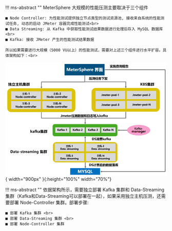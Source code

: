 !!! ms-abstract ""
    MeterSphere 大规模的性能压测主要取决于三个组件

    ■ Node Controller: 为性能测试提供独立节点类型的测试资源池, 接收来自系统的性能测试任务, 动态的启动 JMeter 容器完成性能测试<br>
    ■ Data Streaming: 从 Kafka 中获取性能测试结果数据进行处理后存入 MySQL 数据库<br>
    ■ Kafka: 接收 JMeter 产生的性能测试结果数据
    
    所以如果需要进行大规模（5000 VU以上）的性能测试，需要对上述三个组件进行水平扩容。具体架构如下：<br>
![配置架构图地址](../img/installation/dis_pressure/架构图.png){ width="900px" }{:height="100%" width="70%"} <br>

!!! ms-abstract ""
    依据架构所示，需要独立部署 Kafka 集群和 Data-Streaming 集群（Kafka和Data-Streaming可以部署在一起），如果采用独立主机压测，还需要部署 Node-Controller 集群。部署步骤:<br>
    
    ■ 部署 Kafka 集群 <br>
    ■ 部署 Data-Streaming 集群 <br>
    ■ 部署 Node-Controller 集群

